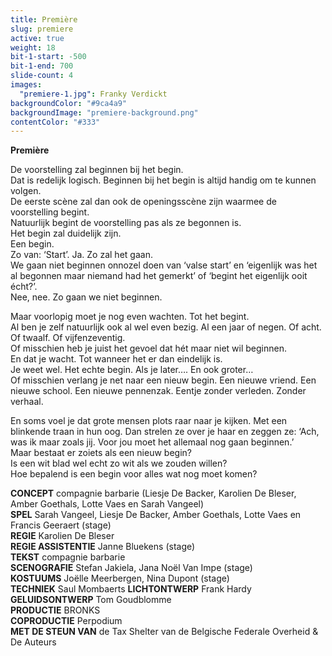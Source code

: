 ```yaml
---
title: Première
slug: premiere
active: true
weight: 18
bit-1-start: -500
bit-1-end: 700
slide-count: 4
images:
  "premiere-1.jpg": Franky Verdickt
backgroundColor: "#9ca4a9"
backgroundImage: "premiere-background.png"
contentColor: "#333"
---
```

**Première**<br>

De voorstelling zal beginnen bij het begin.<br>
Dat is redelijk logisch. Beginnen bij het begin is altijd handig om te kunnen volgen.<br>
De eerste scène zal dan ook de openingsscène zijn waarmee de voorstelling begint.<br>
Natuurlijk begint de voorstelling pas als ze begonnen is.<br>
Het begin zal duidelijk zijn.<br>
Een begin.<br>
Zo van: ‘Start’. Ja. Zo zal het gaan.<br>
We gaan niet beginnen onnozel doen van ‘valse start’ en ‘eigenlijk was het al begonnen maar niemand had het gemerkt’ of ‘begint het eigenlijk ooit écht?’.<br>
Nee, nee. Zo gaan we niet beginnen.

Maar voorlopig moet je nog even wachten. Tot het begint.<br>
Al ben je zelf natuurlijk ook al wel even bezig. Al een jaar of negen. Of acht. Of twaalf. Of vijfenzeventig.<br>
Of misschien heb je juist het gevoel dat hét maar niet wil beginnen.<br>
En dat je wacht. Tot wanneer het er dan eindelijk is.<br>
Je weet wel. Het echte begin. Als je later…. En ook groter…<br>
Of misschien verlang je net naar een nieuw begin. Een nieuwe vriend. Een nieuwe school. Een nieuwe pennenzak. Eentje zonder verleden. Zonder verhaal.

En soms voel je dat grote mensen plots raar naar je kijken. Met een blinkende traan in hun oog. Dan strelen ze over je haar en zeggen ze: ‘Ach, was ik maar zoals jij. Voor jou moet het allemaal nog gaan beginnen.’<br>
Maar bestaat er zoiets als een nieuw begin?<br>
Is een wit blad wel echt zo wit als we zouden willen?<br>
Hoe bepalend is een begin voor alles wat nog moet komen?

**CONCEPT** compagnie barbarie (Liesje De Backer, Karolien De Bleser, Amber Goethals, Lotte Vaes en Sarah Vangeel)<br>
**SPEL** Sarah Vangeel, Liesje De Backer, Amber Goethals, Lotte Vaes en Francis Geeraert (stage)<br>
**REGIE** Karolien De Bleser<br>
**REGIE ASSISTENTIE** Janne Bluekens (stage)<br>
**TEKST** compagnie barbarie<br>
**SCENOGRAFIE** Stefan Jakiela, Jana Noël Van Impe (stage)<br>
**KOSTUUMS** Joëlle Meerbergen, Nina Dupont (stage)<br>
**TECHNIEK** Saul Mombaerts
**LICHTONTWERP** Frank Hardy<br>
**GELUIDSONTWERP** Tom Goudblomme<br>
**PRODUCTIE** BRONKS<br>
**COPRODUCTIE** Perpodium<br>
**MET DE STEUN VAN** de Tax Shelter van de Belgische Federale Overheid & De Auteurs
